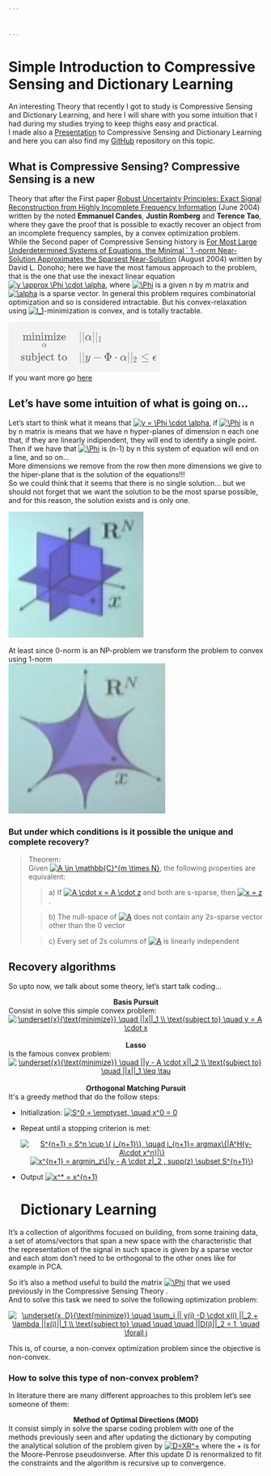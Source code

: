```yaml
---


---
```


<h1 id="simple-introduction-to-compressive-sensing-and-dictionary-learning">Simple Introduction to Compressive Sensing and Dictionary Learning</h1>
<p>An interesting Theory that recently I got to study is Compressive Sensing and Dictionary Learning, and here I will share with you some intuition that I had during my studies trying to keep thighs easy and practical.<br>
I made also a <a href="https://prezi.com/view/ft9eVbTF8aYyHALbDxMX/">Presentation</a> to  Compressive Sensing and Dictionary Learning and here you can also find my <a href="https://github.com/UmbertoJr/Compressive_Sensing_and_Dictionary_Learning">GitHub</a> repository on this topic.</p>
<h2 id="what-is-compressive-sensing-compressive-sensing-is-a-new">What is Compressive Sensing? Compressive Sensing is a new</h2>
<p>Theory that after the First paper <a href="http://statweb.stanford.edu/~candes/papers/ExactRecovery.pdf">Robust Uncertainty Principles: Exact Signal Reconstruction from Highly Incomplete Frequency Information</a> (June 2004) written by the noted <strong>Emmanuel Candes</strong>, <strong>Justin Romberg</strong> and <strong>Terence Tao</strong>, where they gave the proof that is possible to exactly recover an object from an incomplete frequency samples, by a convex optimization problem.<br>
While the Second paper of Compressive Sensing history is <a href="http://statweb.stanford.edu/~donoho/Reports/2004/l1l0approx.pdf">For Most Large Underdetermined Systems of Equations, the Minimal ` 1 -norm Near-Solution Approximates the Sparsest Near-Solution</a> (August 2004) written by David L. Donoho; here we have the most famous approach to the problem, that is the one that use the inexact linear equation <a href="https://www.codecogs.com/eqnedit.php?latex=y&amp;space;\approx&amp;space;\Phi&amp;space;\cdot&amp;space;\alpha" target="_blank"><img src="https://latex.codecogs.com/gif.latex?y&amp;space;\approx&amp;space;\Phi&amp;space;\cdot&amp;space;\alpha" title="y \approx \Phi \cdot \alpha"></a>, where <a href="https://www.codecogs.com/eqnedit.php?latex=\Phi" target="_blank"><img src="https://latex.codecogs.com/gif.latex?\Phi" title="\Phi"></a> is a given n by m matrix and <a href="https://www.codecogs.com/eqnedit.php?latex=\alpha" target="_blank"><img src="https://latex.codecogs.com/gif.latex?\alpha" title="\alpha"></a> is a sparse vector.  In general this problem requires combinatorial optimization and so is considered intractable. But his convex-relaxation using <a href="https://www.codecogs.com/eqnedit.php?latex=l_1" target="_blank"><img src="https://latex.codecogs.com/gif.latex?l_1" title="l_1"></a>-minimization is convex, and is totally tractable.</p>
<p><img src="image/obj_fun.png?raw=true" alt=""><br>
If you want more go <a href="https://www.quora.com/What-are-the-seminal-papers-on-compressed-sensing">here </a></p>
<h2 id="lets-have-some-intuition-of-what-is-going-on...">Let’s have some intuition of what is going on…</h2>
<p>Let’s start to think what it means that <a href="https://www.codecogs.com/eqnedit.php?latex=y&amp;space;=&amp;space;\Phi&amp;space;\cdot&amp;space;\alpha" target="_blank"><img src="https://latex.codecogs.com/gif.latex?y&amp;space;=&amp;space;\Phi&amp;space;\cdot&amp;space;\alpha" title="y = \Phi \cdot \alpha"></a>,  if <a href="https://www.codecogs.com/eqnedit.php?latex=\Phi" target="_blank"><img src="https://latex.codecogs.com/gif.latex?\Phi" title="\Phi"></a> is n by n matrix is means that we have n hyper-planes of dimension n each one that, if they are linearly indipendent, they will end to identify a single point. Then if we have that <a href="https://www.codecogs.com/eqnedit.php?latex=\Phi" target="_blank"><img src="https://latex.codecogs.com/gif.latex?\Phi" title="\Phi"></a> is (n-1) by n this system of equation will end on a line, and so on…<br>
More dimensions we remove from the row then more dimensions we give to the hiper-plane that is the solution of the equations!!!<br>
So we could think that it seems that there is no single solution… but we should not forget that we want the solution to be the most sparse possible, and for this reason, the solution exists and is only one.</p>
<p><img src="image/spaziosparso.png" alt="Sparse space"></p>
<p>At least since 0-norm is an NP-problem we transform the problem to convex using 1-norm<br>
<img src="image/normaP.png" alt="Norm p with p < 1"></p>
<h3 id="but-under-which-conditions-is-it-possible-the-unique-and-complete-recovery">But under which conditions is it possible the unique and complete recovery?</h3>
<blockquote>
<p>Theorem:<br>
Given <a href="https://www.codecogs.com/eqnedit.php?latex=A&amp;space;\in&amp;space;\mathbb{C}^{m&amp;space;\times&amp;space;N}" target="_blank"><img src="https://latex.codecogs.com/gif.latex?A&amp;space;\in&amp;space;\mathbb{C}^{m&amp;space;\times&amp;space;N}" title="A \in \mathbb{C}^{m \times N}"></a>, the following properties are equivalent:</p>
<blockquote>
<p>a) If <a href="https://www.codecogs.com/eqnedit.php?latex=A&amp;space;\cdot&amp;space;x&amp;space;=&amp;space;A&amp;space;\cdot&amp;space;z" target="_blank"><img src="https://latex.codecogs.com/gif.latex?A&amp;space;\cdot&amp;space;x&amp;space;=&amp;space;A&amp;space;\cdot&amp;space;z" title="A \cdot x = A \cdot z"></a> and both are s-sparse, then <a href="https://www.codecogs.com/eqnedit.php?latex=x&amp;space;=&amp;space;z" target="_blank"><img src="https://latex.codecogs.com/gif.latex?x&amp;space;=&amp;space;z" title="x = z"></a>.</p>
</blockquote>
<blockquote>
<p>b) The null-space of <a href="https://www.codecogs.com/eqnedit.php?latex=A" target="_blank"><img src="https://latex.codecogs.com/gif.latex?A" title="A"></a> does not contain any 2s-sparse vector other than the 0 vector</p>
</blockquote>
<blockquote>
<p>c) Every set of 2s columns of <a href="https://www.codecogs.com/eqnedit.php?latex=A" target="_blank"><img src="https://latex.codecogs.com/gif.latex?A" title="A"></a> is linearly independent</p>
</blockquote>
</blockquote>
<h2 id="recovery-algorithms">Recovery algorithms</h2>
<p>So upto now, we talk about some theory, let’s start talk coding…</p>
 <center><b>Basis Pursuit</b> </center> 
  Consist in solve this simple convex problem:  &nbsp;
    <center> <a href="https://www.codecogs.com/eqnedit.php?latex=\underset{x}{\text{minimize}}&amp;space;\quad&amp;space;||x||_1&amp;space;\\&amp;space;\text{subject&amp;space;to}&amp;space;\quad&amp;space;y&amp;space;=&amp;space;A&amp;space;\cdot&amp;space;x" target="_blank"><img src="https://latex.codecogs.com/gif.latex?\underset{x}{\text{minimize}}&amp;space;\quad&amp;space;||x||_1&amp;space;\\&amp;space;\text{subject&amp;space;to}&amp;space;\quad&amp;space;y&amp;space;=&amp;space;A&amp;space;\cdot&amp;space;x" title="\underset{x}{\text{minimize}} \quad ||x||_1 \\ \text{subject to} \quad y = A \cdot x"></a> </center>   &nbsp;  <center><b>Lasso</b> </center>  Is the famous convex problem:  <center> <a href="https://www.codecogs.com/eqnedit.php?latex=\underset{x}{\text{minimize}}&amp;space;\quad&amp;space;||y&amp;space;-&amp;space;A&amp;space;\cdot&amp;space;x||_2&amp;space;\\&amp;space;\text{subject&amp;space;to}&amp;space;\quad&amp;space;||x||_1&amp;space;\leq&amp;space;\tau" target="_blank"><img src="https://latex.codecogs.com/gif.latex?\underset{x}{\text{minimize}}&amp;space;\quad&amp;space;||y&amp;space;-&amp;space;A&amp;space;\cdot&amp;space;x||_2&amp;space;\\&amp;space;\text{subject&amp;space;to}&amp;space;\quad&amp;space;||x||_1&amp;space;\leq&amp;space;\tau" title="\underset{x}{\text{minimize}} \quad ||y - A \cdot x||_2 \\ \text{subject to} \quad ||x||_1 \leq \tau"></a></center>   &nbsp;  <center><b>Orthogonal Matching Pursuit</b> </center> 
     It's a greedy method that do the follow steps: 
<ul>
<li>
<p>Initialization: <a href="https://www.codecogs.com/eqnedit.php?latex=S^0&amp;space;=&amp;space;\emptyset,&amp;space;\quad&amp;space;x^0&amp;space;=&amp;space;0" target="_blank"><img src="https://latex.codecogs.com/gif.latex?S^0&amp;space;=&amp;space;\emptyset,&amp;space;\quad&amp;space;x^0&amp;space;=&amp;space;0" title="S^0 = \emptyset, \quad x^0 = 0"></a></p>
</li>
<li>
<p>Repeat until a stopping criterion is met: </p><center> <a href="https://www.codecogs.com/eqnedit.php?latex=S^{n+1}&amp;space;=&amp;space;S^n&amp;space;\cup&amp;space;\{&amp;space;j_{n+1}\},&amp;space;\quad&amp;space;j_{n+1}=&amp;space;argmax\{|A^H(y-&amp;space;A\cdot&amp;space;x^n)|\}" target="_blank"><img src="https://latex.codecogs.com/gif.latex?S^{n+1}&amp;space;=&amp;space;S^n&amp;space;\cup&amp;space;\{&amp;space;j_{n+1}\},&amp;space;\quad&amp;space;j_{n+1}=&amp;space;argmax\{|A^H(y-&amp;space;A\cdot&amp;space;x^n)|\}" title="S^{n+1} = S^n \cup \{ j_{n+1}\}, \quad j_{n+1}= argmax\{|A^H(y- A\cdot x^n)|\}"></a> </center>  <center> <a href="https://www.codecogs.com/eqnedit.php?latex=x^{n+1}&amp;space;=&amp;space;argmin_z\{|y&amp;space;-&amp;space;A&amp;space;\cdot&amp;space;z|_2&amp;space;,&amp;space;supp(z)&amp;space;\subset&amp;space;S^{n+1}\}" target="_blank"><img src="https://latex.codecogs.com/gif.latex?x^{n+1}&amp;space;=&amp;space;argmin_z\{|y&amp;space;-&amp;space;A&amp;space;\cdot&amp;space;z|_2&amp;space;,&amp;space;supp(z)&amp;space;\subset&amp;space;S^{n+1}\}" title="x^{n+1} = argmin_z\{|y - A \cdot z|_2 , supp(z) \subset S^{n+1}\}"></a> </center><p></p>
</li>
<li>
<p>Output <a href="https://www.codecogs.com/eqnedit.php?latex=x^*&amp;space;=&amp;space;x^{n+1}" target="_blank"><img src="https://latex.codecogs.com/gif.latex?x^*&amp;space;=&amp;space;x^{n+1}" title="x^* = x^{n+1}"></a></p>
<h1 id="dictionary-learning">Dictionary Learning</h1>
</li>
</ul>
<p>It’s a collection of algorithms focused on building, from some training data, a set of atoms/vectors that span a new space with the characteristic that the representation of the signal in such space is given by a sparse vector and each atom don’t need to be orthogonal to the other ones like for example in PCA.</p>
<p>So it’s also a method useful to build the matrix <a href="https://www.codecogs.com/eqnedit.php?latex=\Phi" target="_blank"><img src="https://latex.codecogs.com/gif.latex?\Phi" title="\Phi"></a> that we used previously in the Compressive Sensing Theory .<br>
And to solve this task we need to solve the following optimization problem:</p>
<center>
<a href="https://www.codecogs.com/eqnedit.php?latex=\underset{x,&amp;space;D}{\text{minimize}}&amp;space;\quad&amp;space;\sum_i&amp;space;||&amp;space;y(i)&amp;space;-D&amp;space;\cdot&amp;space;x(i)&amp;space;||_2&amp;space;+&amp;space;\lambda&amp;space;||x(i)||_1&amp;space;\\&amp;space;\text{subject&amp;space;to}&amp;space;\quad&amp;space;\quad&amp;space;\quad&amp;space;||D(j)||_2&amp;space;=&amp;space;1,&amp;space;\quad&amp;space;\forall&amp;space;j" target="_blank"><img src="https://latex.codecogs.com/gif.latex?\underset{x,&amp;space;D}{\text{minimize}}&amp;space;\quad&amp;space;\sum_i&amp;space;||&amp;space;y(i)&amp;space;-D&amp;space;\cdot&amp;space;x(i)&amp;space;||_2&amp;space;+&amp;space;\lambda&amp;space;||x(i)||_1&amp;space;\\&amp;space;\text{subject&amp;space;to}&amp;space;\quad&amp;space;\quad&amp;space;\quad&amp;space;||D(j)||_2&amp;space;=&amp;space;1,&amp;space;\quad&amp;space;\forall&amp;space;j" title="\underset{x, D}{\text{minimize}} \quad \sum_i || y(i) -D \cdot x(i) ||_2 + \lambda ||x(i)||_1 \\ \text{subject to} \quad \quad \quad ||D(j)||_2 = 1, \quad \forall j"></a>
</center>
<p>This is, of course, a non-convex optimization problem since the objective is non-convex.</p>
<h3 id="how-to-solve-this-type-of-non-convex-problem">How to solve this type of non-convex problem?</h3>
<p>In literature there are many different approaches to this problem let’s see someone of them:</p>
<center> <b>Method of Optimal Directions (MOD)</b></center>
It consist simply in solve the sparse coding problem with one of the methods previously seen and after updating the dictionary by computing the analytical solution of the problem given by <a href="https://www.codecogs.com/eqnedit.php?latex=D=XR^+" target="_blank"><img src="https://latex.codecogs.com/gif.latex?D=XR^+" title="D=XR^+"></a> where the + is for the Moore-Penrose pseudoinverse. After this update D is renormalized to fit the constraints and the algorithm is recursive up to convergence.

